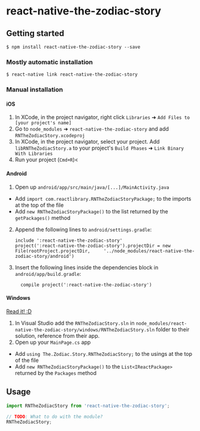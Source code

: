 
# react-native-the-zodiac-story

## Getting started

`$ npm install react-native-the-zodiac-story --save`

### Mostly automatic installation

`$ react-native link react-native-the-zodiac-story`

### Manual installation


#### iOS

1. In XCode, in the project navigator, right click `Libraries` ➜ `Add Files to [your project's name]`
2. Go to `node_modules` ➜ `react-native-the-zodiac-story` and add `RNTheZodiacStory.xcodeproj`
3. In XCode, in the project navigator, select your project. Add `libRNTheZodiacStory.a` to your project's `Build Phases` ➜ `Link Binary With Libraries`
4. Run your project (`Cmd+R`)<

#### Android

1. Open up `android/app/src/main/java/[...]/MainActivity.java`
  - Add `import com.reactlibrary.RNTheZodiacStoryPackage;` to the imports at the top of the file
  - Add `new RNTheZodiacStoryPackage()` to the list returned by the `getPackages()` method
2. Append the following lines to `android/settings.gradle`:
  	```
  	include ':react-native-the-zodiac-story'
  	project(':react-native-the-zodiac-story').projectDir = new File(rootProject.projectDir, 	'../node_modules/react-native-the-zodiac-story/android')
  	```
3. Insert the following lines inside the dependencies block in `android/app/build.gradle`:
  	```
      compile project(':react-native-the-zodiac-story')
  	```

#### Windows
[Read it! :D](https://github.com/ReactWindows/react-native)

1. In Visual Studio add the `RNTheZodiacStory.sln` in `node_modules/react-native-the-zodiac-story/windows/RNTheZodiacStory.sln` folder to their solution, reference from their app.
2. Open up your `MainPage.cs` app
  - Add `using The.Zodiac.Story.RNTheZodiacStory;` to the usings at the top of the file
  - Add `new RNTheZodiacStoryPackage()` to the `List<IReactPackage>` returned by the `Packages` method


## Usage
```javascript
import RNTheZodiacStory from 'react-native-the-zodiac-story';

// TODO: What to do with the module?
RNTheZodiacStory;
```
  
